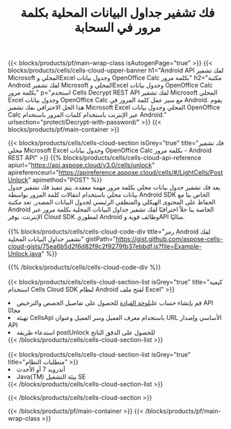﻿---
title:  فك تشفير جداول البيانات المحلية بكلمة مرور في السحابة
description:  فتح واجهات برمجة التطبيقات السحابية وحزم SDK لـ Microsoft Excel وOpenOffice Calc. يتم فك تشفير جداول البيانات بواسطة السحابة Cells API. تدعم SDK أنواع لغات التطوير. وهي تشمل Android وC# وGo وJava وNodeJS وPerl وPHP وPython وRuby وswift.
---
{{< blocks/products/pf/main-wrap-class isAutogenPage="true" >}}
{{< blocks/products/cells/cells-cloud-upper-banner h1="Android API لفك تشفير Microsoft المحلي وExcel وجدول بيانات OpenOffice Calc بكلمة مرور" h2="مكتبة Android لفك تشفير Microsoft المحلي وExcel وجدول بيانات OpenOffice Calc بكلمة مرور" p="استخدم Cells Decrypt REST API لفك تشفير Microsoft المحلي Excel وجدول بيانات OpenOffice Calc مع سير عمل كلمة المرور في Android. يقوم هذا الحل الاحترافي بفك تشفير Microsoft Excel المحلي وجدول بيانات OpenOffice Calc عبر الإنترنت باستخدام كلمات المرور باستخدام Android." urlsection="protect/Decrypt-with-password/" >}}
{{< blocks/products/pf/main-container >}}

{{< blocks/products/cells/cells-cloud-section isGrey="true" title="فك تشفير محلي Microsoft Excel وجدول بيانات OpenOffice Calc بكلمة مرور - Android REST API" >}}
{{% blocks/products/cells/cells-cloud-api-reference apiurl="https://api.aspose.cloud/v3.0/cells/unlock" apireferenceurl="https://apireference.aspose.cloud/cells/#/LightCells/PostUnlock" apimethod="POST" %}}
<br/>
يعد فك تشفير جدول بيانات محلي بكلمة مرور مهمة معقدة. يتم تنفيذ فك تشفير جدول بيانات محلي باستخدام انتقالات كلمة المرور بواسطة Android SDK الخاص بنا مع الحفاظ على المحتوى الهيكلي والمنطقي الرئيسي لجدول البيانات المصدر. تعد مكتبة Android الخاصة بنا حلاً احترافيًا لفك تشفير جداول البيانات المحلية بكلمة مرور عبر الإنترنت. يوفر Cloud SDK لمطوري Android وظائف قوية وAPI مثاليًا.
<br/>
<br/>
{{% blocks/products/cells/cells-cloud-code-div title="رمز Android لفك تشفير جداول البيانات المحلية" gistPath="https://gist.github.com/aspose-cells-cloud-gists/75ea6b5d2f6d82f9c2f9279fb37ebbdf.js?file=Example-Unlock.java" %}}
  
{{% /blocks/products/cells/cells-cloud-code-div %}}
<br/>
<br/>
{{< blocks/products/cells/cells-cloud-section-list isGrey="true" title="كيفية استخدام Cells Cloud SDK لنظام Android لفتح ملف Excel" >}}
<li> قم بإنشاء حساب على<a href="https://dashboard.aspose.cloud/">لوحة القيادة</a> للحصول على تفاصيل الحصص والترخيص API مجانًا</li>
<li>تهيئة CellsApi باستخدام معرف العميل وسر العميل وعنوان URL الأساسي وإصدار API</li>
<li>استدعاء طريقة postUnlock للحصول على الدفق الناتج</li>
{{< /blocks/products/cells/cells-cloud-section-list >}}
<br/>
<br/>
{{< blocks/products/cells/cells-cloud-section-list isGrey="true" title="متطلبات النظام" >}}
<li>أندرويد 7 أو الأحدث</li>
<li>Java(TM) بيئة التشغيل SE</li>
{{< /blocks/products/cells/cells-cloud-section-list >}}

{{< /blocks/products/cells/cells-cloud-section >}}

{{< /blocks/products/pf/main-container >}}
{{< /blocks/products/pf/main-wrap-class >}}
